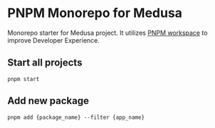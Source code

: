 # PNPM Monorepo for Medusa

Monorepo starter for Medusa project. It utilizes [PNPM workspace](https://pnpm.io/workspaces) to improve Developer Experience. 

## Start all projects 

```
pnpm start
```

## Add new package

```
pnpm add {package_name} --filter {app_name}
```